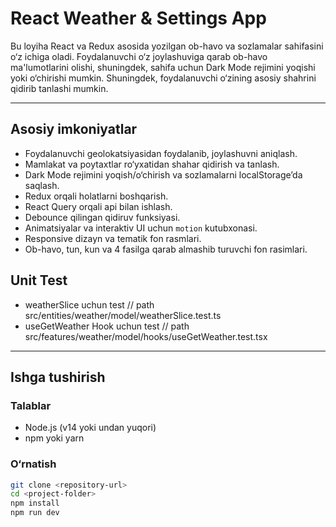 # React Weather & Settings App

Bu loyiha React va Redux asosida yozilgan ob-havo va sozlamalar sahifasini o‘z ichiga oladi. Foydalanuvchi o‘z joylashuviga qarab ob-havo ma'lumotlarini olishi, shuningdek, sahifa uchun Dark Mode rejimini yoqishi yoki o‘chirishi mumkin. Shuningdek, foydalanuvchi o‘zining asosiy shahrini qidirib tanlashi mumkin.

---

## Asosiy imkoniyatlar

- Foydalanuvchi geolokatsiyasidan foydalanib, joylashuvni aniqlash.
- Mamlakat va poytaxtlar ro‘yxatidan shahar qidirish va tanlash.
- Dark Mode rejimini yoqish/o‘chirish va sozlamalarni localStorage’da saqlash.
- Redux orqali holatlarni boshqarish.
- React Query orqali api bilan ishlash.
- Debounce qilingan qidiruv funksiyasi.
- Animatsiyalar va interaktiv UI uchun `motion` kutubxonasi.
- Responsive dizayn va tematik fon rasmlari.
- Ob-havo, tun, kun va 4 fasilga qarab almashib turuvchi fon rasimlari.

## Unit Test

- weatherSlice uchun test   // path src/entities/weather/model/weatherSlice.test.ts
- useGetWeather Hook uchun test // path src/features/weather/model/hooks/useGetWeather.test.tsx

---

## Ishga tushirish

### Talablar

- Node.js (v14 yoki undan yuqori)
- npm yoki yarn

### O‘rnatish

```bash
git clone <repository-url>
cd <project-folder>
npm install
npm run dev
